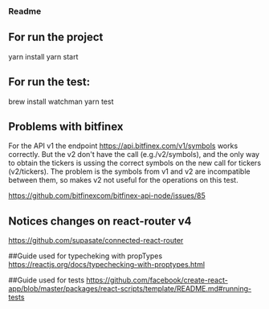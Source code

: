 ### Readme

## For run the project
yarn install
yarn start

## For run the test:
brew install watchman
yarn test


## Problems with bitfinex
For the API v1 the endpoint https://api.bitfinex.com/v1/symbols works correctly. But the v2 don't have the call (e.g./v2/symbols), and the only way to obtain the tickers is ussing the correct symbols on the new call for tickers (v2/tickers). The problem is the symbols from v1 and v2 are incompatible between them, so makes v2 not useful for the operations on this test.

https://github.com/bitfinexcom/bitfinex-api-node/issues/85

## Notices changes on react-router v4
https://github.com/supasate/connected-react-router

##Guide used for typecheking with propTypes
https://reactjs.org/docs/typechecking-with-proptypes.html

##Guide used for tests
https://github.com/facebook/create-react-app/blob/master/packages/react-scripts/template/README.md#running-tests